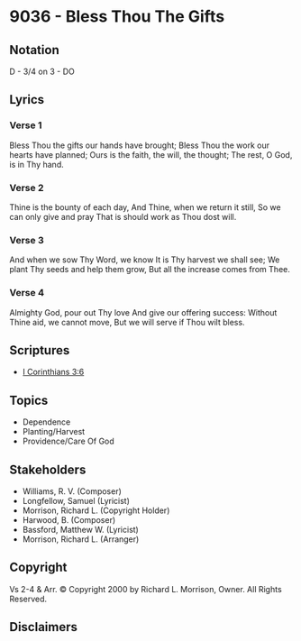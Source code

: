 # 9036 - Bless Thou The Gifts

## Notation

D - 3/4 on 3 - DO

## Lyrics

### Verse 1

Bless Thou the gifts our hands have brought; Bless Thou the work our hearts have planned; Ours is the faith, the will, the thought; The rest, O God, is in Thy hand.

### Verse 2

Thine is the bounty of each day, And Thine, when we return it still, So we can only give and pray That is should work as Thou dost will.

### Verse 3

And when we sow Thy Word, we know It is Thy harvest we shall see; We plant Thy seeds and help them grow, But all the increase comes from Thee.

### Verse 4

Almighty God, pour out Thy love And give our offering success: Without Thine aid, we cannot move, But we will serve if Thou wilt bless.


## Scriptures

- [I Corinthians 3:6](https://www.biblegateway.com/passage/?search=I%20Corinthians%203%3A6)

## Topics

- Dependence
- Planting/Harvest
- Providence/Care Of God

## Stakeholders

- Williams, R. V. (Composer)
- Longfellow, Samuel (Lyricist)
- Morrison, Richard L. (Copyright Holder)
- Harwood, B. (Composer)
- Bassford, Matthew W. (Lyricist)
- Morrison, Richard L. (Arranger)

## Copyright

Vs 2-4 & Arr. © Copyright 2000 by Richard L. Morrison, Owner. All Rights Reserved.


## Disclaimers


